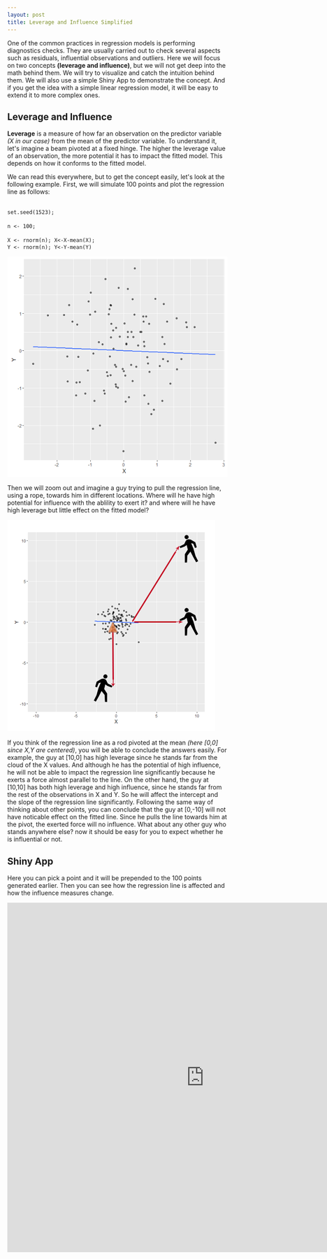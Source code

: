 ```yaml
---
layout: post
title: Leverage and Influence Simplified
---
```



One of the common practices in regression models is performing diagnostics checks. They are usually carried out to check several aspects such as residuals, influential observations and outliers. Here we will focus on two concepts **(leverage and influence)**, but we will not get deep into the math behind them. We will try to visualize and catch the intuition behind them. We will also use a simple Shiny App to demonstrate the concept. And if you get the idea with a simple linear regression model, it will be easy to extend it to more complex ones. 



## Leverage and Influence



**Leverage** is a measure of how far an observation on the predictor variable *(X in our case)* from the mean of the predictor variable. To understand it, let's imagine a beam pivoted at a fixed hinge. The higher the leverage value of an observation, the more potential it has to impact the fitted model. This depends on how it conforms to the fitted model.



We can read this everywhere, but to get the concept easily, let's look at the following example. First, we will simulate 100 points and plot the regression line as follows:



```

set.seed(1523);

n <- 100;

X <- rnorm(n); X<-X-mean(X);
Y <- rnorm(n); Y<-Y-mean(Y)

```



![](https://github.com/OmaymaS/OmaymaS.github.io/blob/master/images/2016-6-16-InfluenceAnalysis-imgs/Rplot_main.png)



Then we will zoom out and imagine a guy trying to pull the regression line, using a rope, towards him in different locations. Where will he have high potential for influence with the ablility to exert it? and where will he have high leverage but little effect on the fitted model?



![](https://github.com/OmaymaS/OmaymaS.github.io/blob/master/images/2016-6-16-InfluenceAnalysis-imgs/Rplot_All_pivot3.png)



If you think of the regression line as a rod pivoted at the mean *(here [0,0] since X,Y are centered)*, you will be able to conclude the answers easily. For example, the guy at [10,0] has high leverage since he stands far from the cloud of the X values. And although he has the potential of high influence, he will not be able to impact the regression line significantly because he exerts a force almost parallel to the line. On the other hand, the guy at [10,10] has both high leverage and high influence, since he stands far from the rest of the observations in X and Y. So he will affect the intercept and the slope of the regression line significantly. Following the same way of thinking about other points, you can conclude that the guy at [0,-10] will not have noticable effect on the fitted line. Since he pulls the line towards him at the pivot, the exerted force will no influence. What about any other guy who stands anywhere else? now it should be easy for you to expect whether he is influential or not.



## Shiny App


Here you can pick a point and it will be prepended to the 100 points generated earlier. Then you can see how the regression line is affected and how the influence measures change.







<iframe  src= "https://omaymas.shinyapps.io/Influence_Analysis/"  style="border: none; width: 900px; height: 800px" ></iframe>


